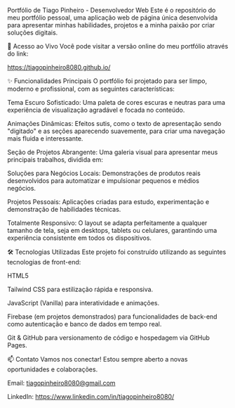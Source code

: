 Portfólio de Tiago Pinheiro - Desenvolvedor Web
Este é o repositório do meu portfólio pessoal, uma aplicação web de página única desenvolvida para apresentar minhas habilidades, projetos e a minha paixão por criar soluções digitais.

🚀 Acesso ao Vivo
Você pode visitar a versão online do meu portfólio através do link:

https://tiagopinheiro8080.github.io/

✨ Funcionalidades Principais
O portfólio foi projetado para ser limpo, moderno e profissional, com as seguintes características:

Tema Escuro Sofisticado: Uma paleta de cores escuras e neutras para uma experiência de visualização agradável e focada no conteúdo.

Animações Dinâmicas: Efeitos sutis, como o texto de apresentação sendo "digitado" e as seções aparecendo suavemente, para criar uma navegação mais fluida e interessante.

Seção de Projetos Abrangente: Uma galeria visual para apresentar meus principais trabalhos, dividida em:

Soluções para Negócios Locais: Demonstrações de produtos reais desenvolvidos para automatizar e impulsionar pequenos e médios negócios.

Projetos Pessoais: Aplicações criadas para estudo, experimentação e demonstração de habilidades técnicas.

Totalmente Responsivo: O layout se adapta perfeitamente a qualquer tamanho de tela, seja em desktops, tablets ou celulares, garantindo uma experiência consistente em todos os dispositivos.

🛠️ Tecnologias Utilizadas
Este projeto foi construído utilizando as seguintes tecnologias de front-end:

HTML5

Tailwind CSS para estilização rápida e responsiva.

JavaScript (Vanilla) para interatividade e animações.

Firebase (em projetos demonstrados) para funcionalidades de back-end como autenticação e banco de dados em tempo real.

Git & GitHub para versionamento de código e hospedagem via GitHub Pages.

📫 Contato
Vamos nos conectar! Estou sempre aberto a novas oportunidades e colaborações.

Email: tiagopinheiro8080@gmail.com

LinkedIn: https://www.linkedin.com/in/tiagopinheiro8080/
